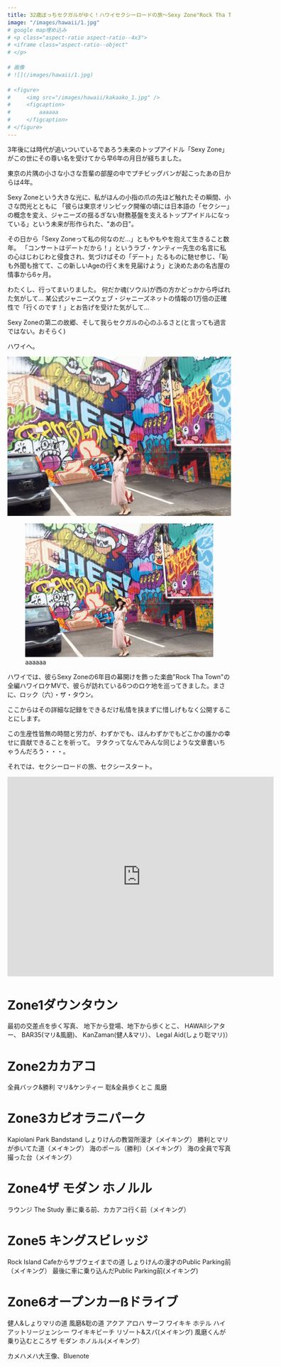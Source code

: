 ```yaml
---
title: 32歳ぼっちセクガルがゆく！ハワイセクシーロードの旅〜Sexy Zone"Rock Tha Town"6つのロケ地巡り全記録〜"
image: "/images/hawaii/1.jpg"
# google map埋め込み
# <p class="aspect-ratio aspect-ratio--4x3">
# <iframe class="aspect-ratio--object"
# </p>

# 画像
# ![](/images/hawaii/1.jpg)

# <figure>
#     <img src="/images/hawaii/kakaako_1.jpg" />
#     <figcaption>
#         aaaaaa
#     </figcaption>
# </figure>
---
```


3年後には時代が追いついているであろう未来のトップアイドル「Sexy Zone」がこの世にその尊い名を受けてから早6年の月日が経ちました。

東京の片隅の小さな小さな吾輩の部屋の中でプチビッグバンが起こったあの日からは4年。

Sexy Zoneという大きな光に、私がほんの小指の爪の先ほど触れたその瞬間、小さな閃光とともに
「彼らは東京オリンピック開催の頃には日本語の「セクシー」の概念を変え、ジャニーズの揺るぎない財務基盤を支えるトップアイドルになっている」という未来が形作られた、"あの日"。

その日から「Sexy Zoneって私の何なのだ…」ともやもやを抱えて生きること数年。
「コンサートはデートだから！」というラブ・ケンティー先生の名言に私の心はじわじわと侵食され、気づけばその「デート」たるものに馳せ参じ、「恥も外聞も捨てて、この新しいAgeの行く末を見届けよう」と決めたあの名古屋の情事から6ヶ月。

わたくし、行ってまいりました。
何だか魂(ソウル)が西の方かどっかから呼ばれた気がして…
某公式ジャニーズウェブ・ジャニーズネットの情報の1万倍の正確性で「行くのです！」とお告げを受けた気がして…

Sexy Zoneの第二の故郷、そして我らセクガルの心のふるさと(と言っても過言ではない。おそらく)

ハワイへ。

![](/images/hawaii/kakaako_1.jpg)

<figure>
    <img src="/images/hawaii/kakaako_1.jpg" />
    <figcaption>
        aaaaaa
    </figcaption>
</figure>

ハワイでは、彼らSexy Zoneの6年目の幕開けを飾った楽曲"Rock Tha Town"の全編ハワイロケMVで、彼らが訪れている6つのロケ地を巡ってきました。まさに、ロック（六）・ザ・タウン。

ここからはその詳細な記録をできるだけ私情を挟まずに惜しげもなく公開することにします。

この生産性皆無の時間と労力が、わずかでも、ほんわずかでもどこかの誰かの幸せに貢献できることを祈って。
ヲタクってなんでみんな同じような文章書いちゃうんだろう・・・。

それでは、セクシーロードの旅、セクシースタート。

<p class="aspect-ratio aspect-ratio--4x3">
<iframe class="aspect-ratio--object" src="https://www.google.com/maps/embed?pb=!1m18!1m12!1m3!1d531.797955506047!2d-157.86198987450157!3d21.309200474061893!2m3!1f0!2f0!3f0!3m2!1i1024!2i768!4f13.1!3m3!1m2!1s0x7c006e748fe35a7f%3A0x8539a64b3e495df2!2sFort+St.+Mall+Satellite+City+Hall!5e0!3m2!1sja!2sjp!4v1509445380658" width="600" height="450" frameborder="0" style="border:0" allowfullscreen></iframe>
</p>



# Zone1ダウンタウン
最初の交差点を歩く写真、
地下から登場、地下から歩くとこ、
HAWAIIシアター、
BAR35(マリ&風磨)、
KanZaman(健人&マリ）、
Legal Aid(しょり聡マリ)）

# Zone2カカアコ
全員バック&勝利
マリ&ケンティー
聡&全員歩くとこ
風磨

# Zone3カピオラニパーク
Kapiolani Park Bandstand
しょりけんの教習所漫才（メイキング）
勝利とマリが歩いてた道（メイキング）
海のポール（勝利）（メイキング）
海の全員で写真撮った台（メイキング）

# Zone4ザ モダン ホノルル
ラウンジ The Study
車に乗る前、カカアコ行く前（メイキング）

# Zone5 キングスビレッジ
Rock Island Cafeからサブウェイまでの道
しょりけんの漫才のPublic Parking前（メイキング）
最後に車に乗り込んだPublic Parking前(メイキング)

# Zone6オープンカーßドライブ
健人&しょりマリの道
風磨&聡の道
アクア アロハ サーフ ワイキキ ホテル
ハイアットリージェンシー ワイキキビーチ リゾート&スパ(メイキング)
風磨くんが乗り込むところザ モダン ホノルル(メイキング）

カメハメハ大王像、Bluenote







